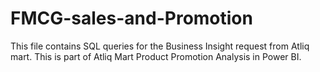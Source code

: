 # FMCG-sales-and-Promotion

This file contains SQL queries for the Business Insight request from Atliq mart. This is part of Atliq Mart Product Promotion Analysis in Power BI.

